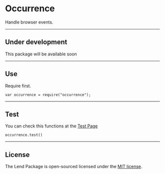 # Occurrence
Handle browser events.

___
## Under development

This package will be available soon

___
## Use

Require first.

```
var occurrence = require("occurrence");
```

___
## Test

You can check this functions at the [Test Page](https://tonicdev.com/npm/occurrence)

```
occurrence.test()
```

___
## License

The Lend Package is open-sourced licensed under the [MIT license](http://opensource.org/licenses/MIT).
